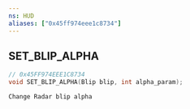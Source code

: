 ```yaml
---
ns: HUD
aliases: ["0x45ff974eee1c8734"]
---
```

## SET_BLIP_ALPHA

```c
// 0x45FF974EEE1C8734
void SET_BLIP_ALPHA(Blip blip, int alpha_param);
```

```
Change Radar blip alpha
```

